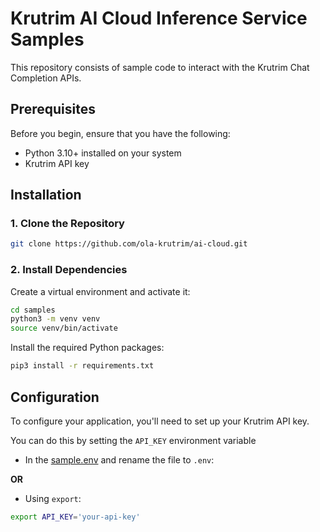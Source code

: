 # Krutrim AI Cloud Inference Service Samples

This repository consists of sample code to interact with the Krutrim Chat Completion APIs.

## Prerequisites

Before you begin, ensure that you have the following:
- Python 3.10+ installed on your system
- Krutrim API key

## Installation

### 1. **Clone the Repository** 

```bash
git clone https://github.com/ola-krutrim/ai-cloud.git
```

### 2. **Install Dependencies**

Create a virtual environment and activate it:

```bash
cd samples
python3 -m venv venv
source venv/bin/activate
```

Install the required Python packages:

```bash
pip3 install -r requirements.txt
```

## Configuration
To configure your application, you'll need to set up your Krutrim API key. 

You can do this by setting the `API_KEY` environment variable

-  In the [sample.env](./sample.env) and rename the file to `.env`:

**OR**

- Using `export`:

```bash
export API_KEY='your-api-key'
```
